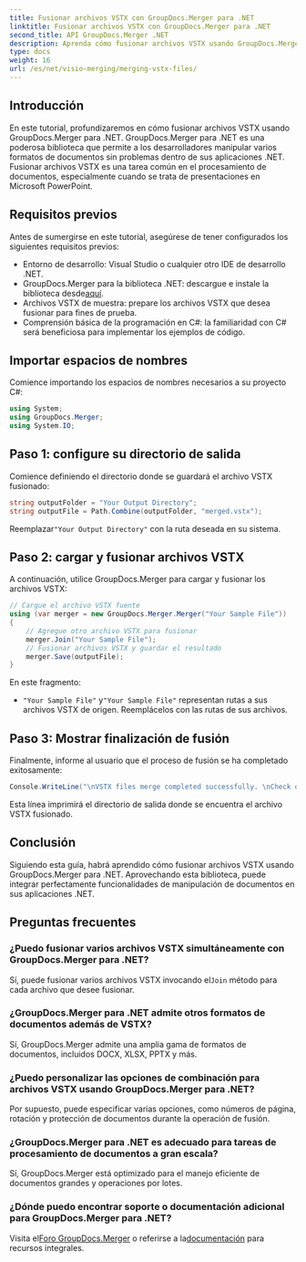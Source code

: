 ```yaml
---
title: Fusionar archivos VSTX con GroupDocs.Merger para .NET
linktitle: Fusionar archivos VSTX con GroupDocs.Merger para .NET
second_title: API GroupDocs.Merger .NET
description: Aprenda cómo fusionar archivos VSTX usando GroupDocs.Merger para .NET. Siga esta guía paso a paso para una manipulación eficiente de documentos en C#.
type: docs
weight: 16
url: /es/net/visio-merging/merging-vstx-files/
---
```

## Introducción
En este tutorial, profundizaremos en cómo fusionar archivos VSTX usando GroupDocs.Merger para .NET. GroupDocs.Merger para .NET es una poderosa biblioteca que permite a los desarrolladores manipular varios formatos de documentos sin problemas dentro de sus aplicaciones .NET. Fusionar archivos VSTX es una tarea común en el procesamiento de documentos, especialmente cuando se trata de presentaciones en Microsoft PowerPoint.
## Requisitos previos
Antes de sumergirse en este tutorial, asegúrese de tener configurados los siguientes requisitos previos:
- Entorno de desarrollo: Visual Studio o cualquier otro IDE de desarrollo .NET.
-  GroupDocs.Merger para la biblioteca .NET: descargue e instale la biblioteca desde[aquí](https://releases.groupdocs.com/merger/net/).
- Archivos VSTX de muestra: prepare los archivos VSTX que desea fusionar para fines de prueba.
- Comprensión básica de la programación en C#: la familiaridad con C# será beneficiosa para implementar los ejemplos de código.

## Importar espacios de nombres
Comience importando los espacios de nombres necesarios a su proyecto C#:
```csharp
using System; 
using GroupDocs.Merger;
using System.IO;
```
## Paso 1: configure su directorio de salida
Comience definiendo el directorio donde se guardará el archivo VSTX fusionado:
```csharp
string outputFolder = "Your Output Directory";
string outputFile = Path.Combine(outputFolder, "merged.vstx");
```
 Reemplazar`"Your Output Directory"` con la ruta deseada en su sistema.
## Paso 2: cargar y fusionar archivos VSTX
A continuación, utilice GroupDocs.Merger para cargar y fusionar los archivos VSTX:
```csharp
// Cargue el archivo VSTX fuente
using (var merger = new GroupDocs.Merger.Merger("Your Sample File"))
{
    // Agregue otro archivo VSTX para fusionar
    merger.Join("Your Sample File");
    // Fusionar archivos VSTX y guardar el resultado
    merger.Save(outputFile);
}
```
En este fragmento:
- `"Your Sample File"` y`"Your Sample File"` representan rutas a sus archivos VSTX de origen. Reemplácelos con las rutas de sus archivos.
## Paso 3: Mostrar finalización de fusión
Finalmente, informe al usuario que el proceso de fusión se ha completado exitosamente:
```csharp
Console.WriteLine("\nVSTX files merge completed successfully. \nCheck output in {0}", outputFolder);
```
Esta línea imprimirá el directorio de salida donde se encuentra el archivo VSTX fusionado.

## Conclusión
Siguiendo esta guía, habrá aprendido cómo fusionar archivos VSTX usando GroupDocs.Merger para .NET. Aprovechando esta biblioteca, puede integrar perfectamente funcionalidades de manipulación de documentos en sus aplicaciones .NET.

## Preguntas frecuentes
### ¿Puedo fusionar varios archivos VSTX simultáneamente con GroupDocs.Merger para .NET?
 Sí, puede fusionar varios archivos VSTX invocando el`Join` método para cada archivo que desee fusionar.
### ¿GroupDocs.Merger para .NET admite otros formatos de documentos además de VSTX?
Sí, GroupDocs.Merger admite una amplia gama de formatos de documentos, incluidos DOCX, XLSX, PPTX y más.
### ¿Puedo personalizar las opciones de combinación para archivos VSTX usando GroupDocs.Merger para .NET?
Por supuesto, puede especificar varias opciones, como números de página, rotación y protección de documentos durante la operación de fusión.
### ¿GroupDocs.Merger para .NET es adecuado para tareas de procesamiento de documentos a gran escala?
Sí, GroupDocs.Merger está optimizado para el manejo eficiente de documentos grandes y operaciones por lotes.
### ¿Dónde puedo encontrar soporte o documentación adicional para GroupDocs.Merger para .NET?
 Visita el[Foro GroupDocs.Merger](https://forum.groupdocs.com/c/merger/32) o referirse a la[documentación](https://reference.groupdocs.com/merger/net/) para recursos integrales.